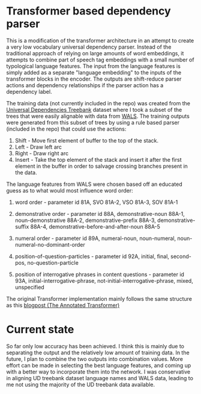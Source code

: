 # Transformer based dependency parser

This is a modification of the transformer architecture in an attempt to create a very low vocabulary universal dependency parser. Instead of the traditional approach of relying on large amounts of word embeddings, it attempts to combine part of speech tag embeddings with a small number of typological language features. The input from the language features is simply added as a separate "language embedding" to the inputs of the transformer blocks in the encoder. The outputs are shift-reduce parser actions and dependency relationships if the parser action has a dependency label.

The training data (not currently included in the repo) was created from the [Universal Dependencies Treebank](https://universaldependencies.org/) dataset where I took a subset of the trees that were easily alignable with data from [WALS](https://wals.info/). The training outputs were generated from this subset of trees by using a rule based parser (included in the repo) that could use the actions: 
1. Shift - Move first element of buffer to the top of the stack.
2. Left - Draw left arc
3. Right - Draw right arc
4. Insert - Take the top element of the stack and insert it after the first element in the buffer in order to salvage crossing branches present in the data.

The language features from WALS were chosen based off an educated guess as to what would most influence word order:
1. word order -
parameter id 81A, 
SVO 81A-2, 
VSO 81A-3, 
SOV 81A-1 

2. demonstrative order - 
parameter id 88A, 
demonstrative-noun 88A-1,
noun-demonstrative 88A-2,
demonstrative-prefix 88A-3,
demonstrative-suffix 88A-4,
demonstrative-before-and-after-noun 88A-5

3. numeral order -
parameter id 89A,
numeral-noun, 
noun-numeral,
noun-numeral-no-dominant-order

4. position-of-question-particles -
parameter id 92A,
initial,
final,
second-pos,
no-question-particle

5. position of interrogative phrases in content questions -
parameter id 93A,
initial-interrogative-phrase,
not-initial-interrogative-phrase,
mixed,
unspecified

The original Transformer implementation mainly follows the same structure as this [blogpost (The Annotated Transformer)](https://nlp.seas.harvard.edu/2018/04/03/attention.html)

# Current state

So far only low accuracy has been achieved. I think this is mainly due to separating the output and the relatively low amount of training data. In the future, I plan to combine the two outputs into combination values. More effort can be made in selecting the best language features, and coming up with a better way to incorporate them into the network. I was conservative in aligning UD treebank dataset language names and WALS data, leading to me not using the majority of the UD treebank data available.
